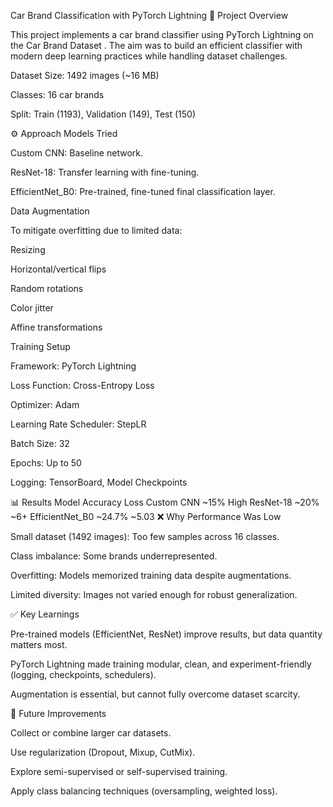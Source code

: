 Car Brand Classification with PyTorch Lightning
📌 Project Overview

This project implements a car brand classifier using PyTorch Lightning on the Car Brand Dataset
. The aim was to build an efficient classifier with modern deep learning practices while handling dataset challenges.

Dataset Size: 1492 images (~16 MB)

Classes: 16 car brands

Split: Train (1193), Validation (149), Test (150)

⚙️ Approach
Models Tried

Custom CNN: Baseline network.

ResNet-18: Transfer learning with fine-tuning.

EfficientNet_B0: Pre-trained, fine-tuned final classification layer.

Data Augmentation

To mitigate overfitting due to limited data:

Resizing

Horizontal/vertical flips

Random rotations

Color jitter

Affine transformations

Training Setup

Framework: PyTorch Lightning

Loss Function: Cross-Entropy Loss

Optimizer: Adam

Learning Rate Scheduler: StepLR

Batch Size: 32

Epochs: Up to 50

Logging: TensorBoard, Model Checkpoints

📊 Results
Model	Accuracy	Loss
Custom CNN	~15%	High
ResNet-18	~20%	~6+
EfficientNet_B0	~24.7%	~5.03
❌ Why Performance Was Low

Small dataset (1492 images): Too few samples across 16 classes.

Class imbalance: Some brands underrepresented.

Overfitting: Models memorized training data despite augmentations.

Limited diversity: Images not varied enough for robust generalization.

✅ Key Learnings

Pre-trained models (EfficientNet, ResNet) improve results, but data quantity matters most.

PyTorch Lightning made training modular, clean, and experiment-friendly (logging, checkpoints, schedulers).

Augmentation is essential, but cannot fully overcome dataset scarcity.

🚀 Future Improvements

Collect or combine larger car datasets.

Use regularization (Dropout, Mixup, CutMix).

Explore semi-supervised or self-supervised training.

Apply class balancing techniques (oversampling, weighted loss).
